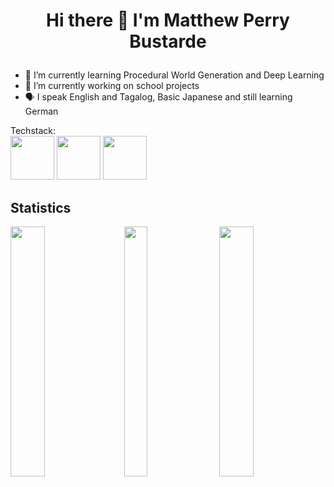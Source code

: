 # <p align="center"> Hi there 👋 I'm Matthew Perry Bustarde </p>
- 🌱 I’m currently learning Procedural World Generation and Deep Learning
- 🔭 I’m currently working on school projects
- 🗣️ I speak English and Tagalog, Basic Japanese and still learning German

Techstack: <br/>
<img src="https://raw.githubusercontent.com/yurijserrano/Github-Profile-Readme-Logos/master/frameworks/vuejs.svg" height="70" width="70">
<img src="https://raw.githubusercontent.com/yurijserrano/Github-Profile-Readme-Logos/master/programming%20languages/python.svg" height="70" width="70">
<img src="https://raw.githubusercontent.com/yurijserrano/Github-Profile-Readme-Logos/master/programming%20languages/c%23.svg" height="70" width="70">

## Statistics
<div class='container'>
<img style="height: 400px; width: 33%;" class="img" src="https://github-readme-stats.vercel.app/api?username=mpbstrd&show_icons=true&theme=tokyonight&showicons=true" />
&nbsp;&nbsp;
<img style="height: 400px; width: 27%;" class="img" src="https://github-readme-stats.vercel.app/api/top-langs/?username=mpbstrd&langs_count=5&theme=tokyonight&layout=compact" />
&nbsp;&nbsp;
<img style="height: 400px; width: 33%;" class="img" src="https://streak-stats.demolab.com/?user=mpbstrd&theme=dark" />
</div>
